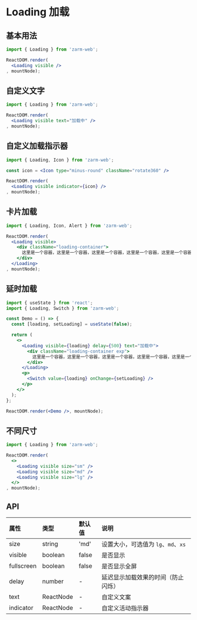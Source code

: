 # Loading 加载



## 基本用法

```jsx
import { Loading } from 'zarm-web';

ReactDOM.render(
  <Loading visible />
, mountNode);
```



## 自定义文字

```jsx
import { Loading } from 'zarm-web';

ReactDOM.render( 
  <Loading visible text="加载中" />
, mountNode);
```



## 自定义加载指示器

```jsx
import { Loading, Icon } from 'zarm-web';

const icon = <Icon type="minus-round" className="rotate360" />

ReactDOM.render( 
  <Loading visible indicator={icon} />
, mountNode);
```



## 卡片加载

```jsx
import { Loading, Icon, Alert } from 'zarm-web';

ReactDOM.render( 
  <Loading visible>
    <div className="loading-container">
      这里是一个容器，这里是一个容器，这里是一个容器，这里是一个容器，这里是一个容器，这里是一个容器，这里是一个容器，这里是一个容器，这里是一个容器，这里是一个容器。这里是一个容器，这里是一个容器，这里是一个容器，这里是一个容器，这里是一个容器，这里是一个容器，这里是一个容器，这里是一个容器，这里是一个容器，这里是一个容器。
    </div>
  </Loading>
, mountNode);
```



## 延时加载

```jsx
import { useState } from 'react';
import { Loading, Switch } from 'zarm-web';

const Demo = () => {
  const [loading, setLoading] = useState(false);

  return (
    <> 
      <Loading visible={loading} delay={500} text="加载中">
        <div className="loading-container exp">
          这里是一个容器，这里是一个容器，这里是一个容器，这里是一个容器，这里是一个容器，这里是一个容器，这里是一个容器，这里是一个容器，这里是一个容器，这里是一个容器。这里是一个容器，这里是一个容器，这里是一个容器，这里是一个容器，这里是一个容器，这里是一个容器，这里是一个容器，这里是一个容器，这里是一个容器，这里是一个容器。
        </div>
      </Loading>
      <p>
        <Switch value={loading} onChange={setLoading} />
      </p>
    </>
  );
};

ReactDOM.render(<Demo />, mountNode);
```



## 不同尺寸

```jsx
import { Loading } from 'zarm-web';

ReactDOM.render(
  <>
    <Loading visible size="sm" />
    <Loading visible size="md" />
    <Loading visible size="lg" />
  </>
, mountNode);
```



## API

| 属性 | 类型 | 默认值 | 说明 |
| :--- | :--- | :--- | :--- |
| size | string | 'md' | 设置大小，可选值为 `lg`、`md`、`xs`|
| visible | boolean | false | 是否显示 |
| fullscreen | boolean | false | 是否显示全屏 |
| delay | number | - | 延迟显示加载效果的时间（防止闪烁） |
| text | ReactNode | - | 自定义文案 |
| indicator | ReactNode | - | 自定义活动指示器 |
